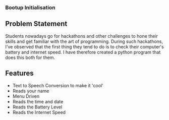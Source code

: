 ### Bootup Initialisation
## Problem Statement
Students nowadays go for hackathons and other challenges to hone their skills and get familiar with the art of programming. During such hackathons, I've observed that the first thing they tend to do is to check their computer's battery and internet speed. I have therefore created a python program that does this both for them. 

## Features
- Text to Speech Conversion to make it 'cool'
- Reads your name
- Menu Driven
- Reads the time and date
- Reads the Battery Level
- Reads the Internet Speed
